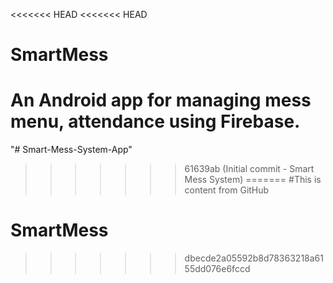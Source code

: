 <<<<<<< HEAD
<<<<<<< HEAD
# SmartMess
An Android app for managing mess menu, attendance using Firebase.
=======
"# Smart-Mess-System-App" 
>>>>>>> 61639ab (Initial commit - Smart Mess System)
=======
#This is content from GitHub
# SmartMess
>>>>>>> dbecde2a05592b8d78363218a6155dd076e6fccd
